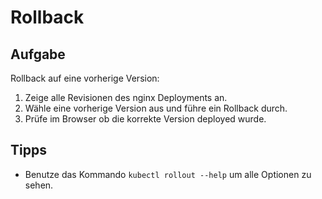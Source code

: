 # Rollback

## Aufgabe

Rollback auf eine vorherige Version:

1. Zeige alle Revisionen des nginx Deployments an.
2. Wähle eine vorherige Version aus und führe ein Rollback durch.
3. Prüfe im Browser ob die korrekte Version deployed wurde.

## Tipps

* Benutze das Kommando `kubectl rollout --help` um alle Optionen zu sehen.


